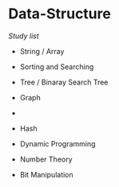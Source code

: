 # Data-Structure 

*Study list*
  * String / Array

  * Sorting and Searching

  * Tree / Binaray Search Tree

  * Graph

  * [Linked List]: https://github.com/YeoKyuLi/Data-Structure/blob/master/Linked_List/linked_list.md
  * Hash

  * Dynamic Programming

  * Number Theory

  * Bit Manipulation
